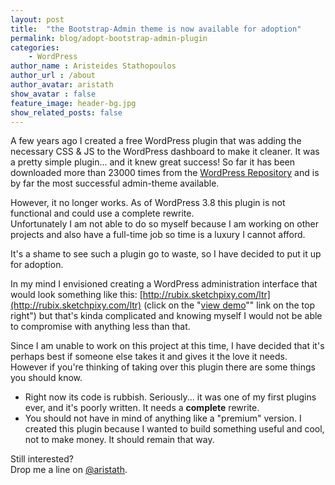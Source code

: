 ```yaml
---
layout: post
title:  "the Bootstrap-Admin theme is now available for adoption"
permalink: blog/adopt-bootstrap-admin-plugin
categories:
    - WordPress
author_name : Aristeides Stathopoulos
author_url : /about
author_avatar: aristath
show_avatar : false
feature_image: header-bg.jpg
show_related_posts: false
---
```


A few years ago I created a free WordPress plugin that was adding the necessary CSS & JS to the WordPress dashboard to make it cleaner. It was a pretty simple plugin... and it knew great success!
So far it has been downloaded more than 23000 times from the [WordPress Repository](https://wordpress.org/plugins/bootstrap-admin/) and is by far the most successful admin-theme available.

However, it no longer works. As of WordPress 3.8 this plugin is not functional and could use a complete rewrite.  
Unfortunately I am not able to do so myself because I am working on other projects and also have a full-time job so time is a luxury I cannot afford.

It's a shame to see such a plugin go to waste, so I have decided to put it up for adoption.

In my mind I envisioned creating a WordPress administration interface that would look something like this: [http://rubix.sketchpixy.com/ltr](http://rubix.sketchpixy.com/ltr) (click on the "[view demo](http://rubix.sketchpixy.com/ltr#/app/dashboard)"" link on the top right") but that's kinda complicated and knowing myself I would not be able to compromise with anything less than that.

Since I am unable to work on this project at this time, I have decided that it's perhaps best if someone else takes it and gives it the love it needs.  
However if you're thinking of taking over this plugin there are some things you should know.

* Right now its code is rubbish. Seriously... it was one of my first plugins ever, and it's poorly written. It needs a **complete** rewrite.
* You should not have in mind of anything like a "premium" version. I created this plugin because I wanted to build something useful and cool, not to make money. It should remain that way.

Still interested?  
Drop me a line on [@aristath](http://twitter.com/aristath).
